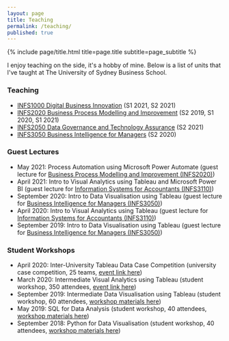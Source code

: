 ```yaml
---
layout: page
title: Teaching
permalink: /teaching/
published: true
---
```


<div class="page" markdown="1">

{% include page/title.html title=page.title subtitle=page_subtitle %}

I enjoy teaching on the side, it's a hobby of mine. Below is a list of units that I've taught at The University of Sydney Business School.

### Teaching

- [INFS1000 Digital Business Innovation](https://www.sydney.edu.au/units/INFS1000) (S1 2021, S2 2021)
- [INFS2020 Business Process Modelling and Improvement](https://www.sydney.edu.au/units/INFS2020) (S2 2019, S1 2020, S1 2021)
- [INFS2050 Data Governance and Technology Assurance](https://www.sydney.edu.au/units/INFS2050) (S2 2021)
- [INFS3050 Business Intelligence for Managers](https://www.sydney.edu.au/units/INFS3050) (S2 2020)

### Guest Lectures

- May 2021: Process Automation using Microsoft Power Automate (guest lecture for [Business Process Modelling and Improvement (INFS2020)](https://www.sydney.edu.au/units/INFS2020))
- April 2021: Intro to Visual Analytics using Tableau and Microsoft Power BI (guest lecture for [Information Systems for Accountants (INFS3110)](https://www.sydney.edu.au/units/INFS3110))
- September 2020: Intro to Data Visualisation using Tableau (guest lecture for [Business Intelligence for Managers (INFS3050)](https://www.sydney.edu.au/units/INFS3050))
- April 2020: Intro to Visual Analytics using Tableau (guest lecture for [Information Systems for Accountants (INFS3110)](https://www.sydney.edu.au/units/INFS3110))
- September 2019: Intro to Data Visualisation using Tableau (guest lecture for [Business Intelligence for Managers (INFS3050)](https://www.sydney.edu.au/units/INFS3050))

### Student Workshops
- April 2020: Inter-University Tableau Data Case Competition (university case competition, 25 teams, [event link here](https://usergroups.tableau.com/sydneydatacomp))
- March 2020: Intermediate Visual Analytics using Tableau (student workshop, 350 attendees, [event link here](https://usergroups.tableau.com/usyd))
- September 2019: Intermediate Data Visualisation using Tableau (student workshop, 60 attendees, [workshop materials here](https://jeffreycklo.github.io/workshops/))
- May 2019: SQL for Data Analysis (student workshop, 40 attendees, [workshop materials here](https://jeffreycklo.github.io/workshops/))
- September 2018: Python for Data Visualisation (student workshop, 40 attendees, [workshop materials here](https://jeffreycklo.github.io/workshops/))
